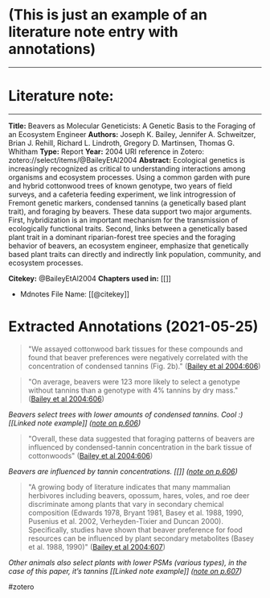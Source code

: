 # (This is just an example of an literature note entry with annotations)
---

# Literature note:
---
**Title:** Beavers as Molecular Geneticists: A Genetic Basis to the Foraging of an Ecosystem Engineer
**Authors:** Joseph K. Bailey, Jennifer A. Schweitzer, Brian J. Rehill, Richard L. Lindroth, Gregory D. Martinsen, Thomas G. Whitham
**Type:** Report
**Year:** 2004
URI reference in Zotero: zotero://select/items/@BaileyEtAl2004
**Abstract:** Ecological genetics is increasingly recognized as critical to understanding interactions among organisms and ecosystem processes. Using a common garden with pure and hybrid cottonwood trees of known genotype, two years of field surveys, and a cafeteria feeding experiment, we link introgression of Fremont genetic markers, condensed tannins (a genetically based plant trait), and foraging by beavers. These data support two major arguments. First, hybridization is an important mechanism for the transmission of ecologically functional traits. Second, links between a genetically based plant trait in a dominant riparian-forest tree species and the foraging behavior of beavers, an ecosystem engineer, emphasize that genetically based plant traits can directly and indirectly link population, community, and ecosystem processes.

**Citekey:** @BaileyEtAl2004
**Chapters used in:** [[]]

* Mdnotes File Name: [[@citekey]]

# Extracted Annotations (2021-05-25)

> "We assayed cottonwood bark tissues for these compounds and found that beaver preferences were negatively correlated with the concentration of condensed tannins (Fig. 2b)." ([Bailey et al 2004:606](zotero://open-pdf/library/items/G877MT4V?page=4))

> "On average, beavers were 123 more likely to select a genotype without tannins than a genotype with 4% tannins by dry mass." ([Bailey et al 2004:606](zotero://open-pdf/library/items/G877MT4V?page=4))

*Beavers select trees with lower amounts of condensed tannins. Cool :) [[Linked note example]] ([note on p.606](zotero://open-pdf/library/items/G877MT4V?page=4))*


> "Overall, these data suggested that foraging patterns of beavers are influenced by condensed-tannin concentration in the bark tissue of cottonwoods" ([Bailey et al 2004:606](zotero://open-pdf/library/items/G877MT4V?page=4))

*Beavers are influenced by tannin concentrations. [[]] ([note on p.606](zotero://open-pdf/library/items/G877MT4V?page=4))*



> "A growing body of literature indicates that many mammalian herbivores including beavers, opossum, hares, voles, and roe deer discriminate among plants that vary in secondary chemical composition (Edwards 1978, Bryant 1981, Basey et al. 1988, 1990, Pusenius et al. 2002, Verheyden-Tixier and Duncan 2000). Specifically, studies have shown that beaver preference for food resources can be influenced by plant secondary metabolites (Basey et al. 1988, 1990)" ([Bailey et al 2004:607](zotero://open-pdf/library/items/G877MT4V?page=5))

*Other animals also select plants with lower PSMs (various types), in the case of this paper, it’s tannins [[Linked note example]] ([note on p.607](zotero://open-pdf/library/items/G877MT4V?page=5))*




#zotero 
